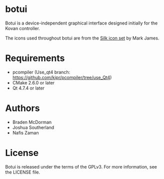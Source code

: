 botui
=====

Botui is a device-independent graphical interface designed initially for the Kovan controller.

The icons used throughout botui are from the [Silk icon set](http://www.famfamfam.com/lab/icons/silk/) by Mark James.

Requirements
============
* pcompiler  (Use_qt4 branch: https://github.com/kipr/pcompiler/tree/use_Qt4)
* CMake 2.6.0 or later
* Qt 4.7.4 or later

Authors
=======
* Braden McDorman
* Joshua Southerland
* Nafis Zaman


License
=======

Botui is released under the terms of the GPLv3. For more information, see the LICENSE file.
